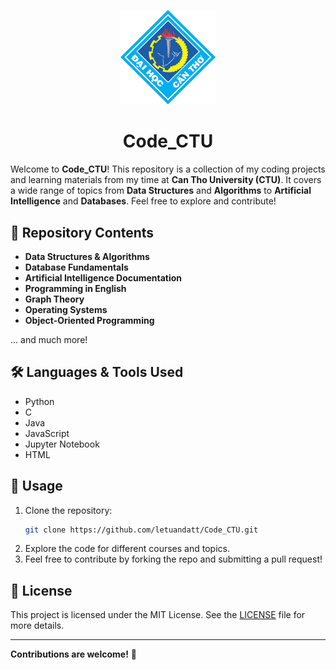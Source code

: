 <p align="center">
  <img src="logo-ctu-inkythuatso-01-09-14-23-02.jpg" alt="Logo" width="30%">
</p>
<p>
  <h1 align='center'>Code_CTU</h1>
</p>

Welcome to **Code_CTU**! This repository is a collection of my coding projects and learning materials from my time at **Can Tho University (CTU)**. It covers a wide range of topics from **Data Structures** and **Algorithms** to **Artificial Intelligence** and **Databases**. Feel free to explore and contribute!

## 📂 Repository Contents

- **Data Structures & Algorithms**
- **Database Fundamentals**
- **Artificial Intelligence Documentation**
- **Programming in English**
- **Graph Theory**
- **Operating Systems**
- **Object-Oriented Programming**

... and much more!

## 🛠️ Languages & Tools Used

- Python
- C
- Java
- JavaScript
- Jupyter Notebook
- HTML

## 🚀 Usage

1. Clone the repository:
   ```bash
   git clone https://github.com/letuandatt/Code_CTU.git
   ```
2. Explore the code for different courses and topics.
3. Feel free to contribute by forking the repo and submitting a pull request!

## 📜 License

This project is licensed under the MIT License. See the [LICENSE](LICENSE) file for more details.

---

**Contributions are welcome!** 🌟
